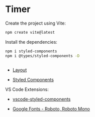 # Timer

Create the project using Vite:
```sh
npm create vite@latest
```

Install the dependencies:
```sh
npm i styled-components
npm i @types/styled-components -D

```


```sh

```

- [Layout](https://www.figma.com/design/vH0qteueRPpQmvnhHvzqLH/Ignite-Timer?t=6Ve5KA0TGqEvjcOq-0)

- [Styled Components](https://styled-components.com/)


VS Code Extensions:
- [vscode-styled-components](https://marketplace.visualstudio.com/items?itemName=styled-components.vscode-styled-components)


- [Google Fonts - Roboto, Roboto Mono](https://fonts.google.com/specimen/Roboto+Mono?query=roboto+mono)